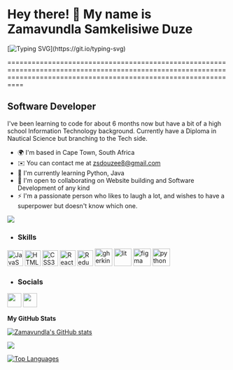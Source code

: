 # Hey there! 👋 My name is Zamavundla Samkelisiwe Duze

[![Typing SVG](https://readme-typing-svg.demolab.com?font=Mono&weight=900&size=40&pause=1000&color=27A6F7&background=FFFFFF00&center=true&vCenter=true&width=650&height=100&lines=Software+Developer.;Tech-enthusiast.;Part-time+bookworm.;Part-time+Gamer.;A+homebody+but+wish+to+be+outdoorsy%3F;Fan+of+simple+software.)](https://git.io/typing-svg)

======================================================================================================================================================================

Software Developer
------------------

I've been learning to code for about 6 months now but have a bit of a high school Information Technology background. Currently have a Diploma in Nautical Science but branching to the Tech side.

*   🌍 I'm based in Cape Town, South Africa
*   ✉️ You can contact me at [zsdouzee8@gmail.com](mailto:zsdouzee8@gmail.com)
*   🧠 I'm currently learning Python, Java
*   🤝 I'm open to collaborating on Website building and Software Development of any kind
*   ⚡ I'm a passionate person who likes to laugh a lot, and wishes to have a superpower but doesn't know which one.

<a href="https://www.github.com/Zamavundla" target="_blank" rel="noreferrer"><img src="https://img.shields.io/github/followers/Zamavundla?logo=github&style=for-the-badge&color=facc15&labelColor=1c1917" /></a>
                 
   * ### Skills 
<p align="left">
<a href="https://developer.mozilla.org/en-US/docs/Web/JavaScript" target="_blank" rel="noreferrer"><img src="https://raw.githubusercontent.com/danielcranney/readme-generator/main/public/icons/skills/javascript-colored.svg" width="36" height="36" alt="JavaScript" /></a>
<a href="https://developer.mozilla.org/en-US/docs/Glossary/HTML5" target="_blank" rel="noreferrer"><img src="https://raw.githubusercontent.com/danielcranney/readme-generator/main/public/icons/skills/html5-colored.svg" width="36" height="36" alt="HTML5" /></a>
<a href="https://www.w3.org/TR/CSS/#css" target="_blank" rel="noreferrer"><img src="https://raw.githubusercontent.com/danielcranney/readme-generator/main/public/icons/skills/css3-colored.svg" width="36" height="36" alt="CSS3" /></a>
<a href="https://reactjs.org/" target="_blank" rel="noreferrer"><img src="https://raw.githubusercontent.com/danielcranney/readme-generator/main/public/icons/skills/react-colored.svg" width="36" height="36" alt="React" /></a>
<a href="https://redux.js.org/" target="_blank" rel="noreferrer"><img src="https://raw.githubusercontent.com/danielcranney/readme-generator/main/public/icons/skills/redux-colored.svg" width="36" height="36" alt="Redux" /></a>
<img src="https://skillicons.dev/icons?i=gherkin" alt="gherkin" width="40" height="40"/>
<img src="https://skillicons.dev/icons?i=lit" alt="lit" width="40" height="40"/>
<a href="https://www.figma.com/" target="_blank" rel="noreferrer"><img src="https://skillicons.dev/icons?i=figma" alt="figma" width="40" height="40"/></a>
<img src="https://skillicons.dev/icons?i=python" alt="python" width="40" height="40"/></p>
                    
   
 * ### Socials
             
                  
   <p align="left">
                          
<a href="https://www.github.com/Zamavundla" target="_blank" rel="noreferrer"><img src="https://raw.githubusercontent.com/danielcranney/readme-generator/main/public/icons/socials/github.svg" width="32" height="32" /></a>
<a href="https://www.linkedin.com/in/zamavundla-samkelisiwe-duze-3b2098b5/" target="_blank" rel="noreferrer"><img src="https://raw.githubusercontent.com/danielcranney/readme-generator/main/public/icons/socials/linkedin.svg" width="32" height="32" /></a></p><b>My GitHub Stats</b>
 

<a href="http://www.github.com/Zamavundla"><img src="https://github-readme-stats.vercel.app/api?username=Zamavundla&show_icons=true&hide=&count_private=true&title_color=ef4444&text_color=ffffff&icon_color=facc15&bg_color=1c1917&hide_border=true&show_icons=true" alt="Zamavundla's GitHub stats" /></a>

<a href="http://www.github.com/Zamavundla"><img src="https://github-readme-streak-stats.herokuapp.com/?user=Zamavundla&stroke=ffffff&background=1c1917&ring=ef4444&fire=ef4444&currStreakNum=ffffff&currStreakLabel=ef4444&sideNums=ffffff&sideLabels=ffffff&dates=ffffff&hide_border=true" /></a>

<a href="https://github.com/Zamavundla" align="left"><img src="https://github-readme-stats.vercel.app/api/top-langs/?username=Zamavundla&langs_count=10&title_color=ef4444&text_color=ffffff&icon_color=facc15&bg_color=1c1917&hide_border=true&locale=en&custom_title=Top%20%Languages" alt="Top Languages" /></a>

